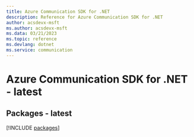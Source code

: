 ```yaml
---
title: Azure Communication SDK for .NET
description: Reference for Azure Communication SDK for .NET
author: acsdevx-msft
ms.author: acsdevx-msft
ms.data: 03/21/2023
ms.topic: reference
ms.devlang: dotnet
ms.service: communication
---
```

# Azure Communication SDK for .NET - latest
## Packages - latest
[!INCLUDE [packages](communication-index.md)]